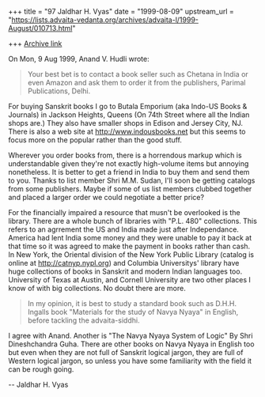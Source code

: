 +++
title = "97 Jaldhar H. Vyas"
date = "1999-08-09"
upstream_url = "https://lists.advaita-vedanta.org/archives/advaita-l/1999-August/010713.html"

+++
[Archive link](https://lists.advaita-vedanta.org/archives/advaita-l/1999-August/010713.html)

On Mon, 9 Aug 1999, Anand V. Hudli wrote:

>  Your best bet is to contact a book seller such as Chetana in India
>  or even Amazon and ask them to order it from the publishers, Parimal
>  Publications, Delhi.

For buying Sanskrit books I go to Butala Emporium (aka Indo-US Books &
Journals) in Jackson Heights, Queens (On 74th Street where all the Indian
shops are.)  They also have smaller shops in Edison and Jersey City, NJ.
There is also a web site at http://www.indousbooks.net but this seems to
focus more on the popular rather than the good stuff.

Wherever you order books from, there is a horrendous markup which is
understandable given they're not exactly high-volume items but annoying
nonetheless.  It is better to get a friend in India to buy them and send
them to you.  Thanks to list member Shri M.M. Sudan, I'll soon be getting
catalogs from some publishers.  Maybe if some of us list members clubbed
together and placed a larger order we could negotiate a better price?

For the financially impaired a resource that musn't be overlooked is the
library.  There are a whole bunch of libraries with "P.L. 480"
collections.  This refers to an agrrement the US and India made just after
Independance.  America had lent India some money and they were unable to
pay it back at that time so it was agreed to make the payment in books
rather than cash.  In New York, the Oriental division of the New York
Public Library (catalog is online at http://catnyp.nypl.org) and Columbia
Universitys' library have huge collections of books in Sanskrit and modern
Indian languages too.  University of Texas at Austin, and Cornell
University are two other places I know of with big collections.  No doubt
there are more.

>  In my opinion, it is best to study a standard book such as D.H.H.
>  Ingalls book "Materials for the study of Navya Nyaya" in English,
>  before tackling the advaita-siddhi.
>

I agree with Anand.  Another is "The Navya Nyaya System of Logic" By Shri
Dineshchandra Guha.  There are other books on Navya Nyaya in English too
but even when they are not full of Sanskrit logical jargon, they are full
of Western logical jargon, so unless you have some familiarity with the
field it can be rough going.

--
Jaldhar H. Vyas <jaldhar at braincells.com>

